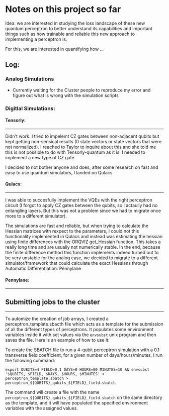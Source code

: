 # Notes on this project so far

Idea: we are interested in studying the loss landscape of these new quantum perceptron to better understand its capabilities and important things such as how trainable and reliable this new approach to implementing a perceptron is. 

For this, we are interested in quantifying how ...


## Log:

### Analog Simulations

- Currently waiting for the Cluster people to reproduce my error and figure out what is wrong with the simulation scripts

### Digitlal Simulations:

#### Tensorly:
___
Didn't work. I tried to impelemt CZ gates between non-adjacent qubits but kept getting non-sensical results (0 state vectors or state vectors that were not normalized). I reached to Taylor to inquire about this and she told me this is not possible to do with Tensorly-quantum as it is. I needed to implement a new type of CZ gate.

I decided to not bother anyone and does, after some research on fast and easy to use quantum simulators, I landed on Qulacs

#### Qulacs:
___
I was able to succesfully implement the VQEs with the right perceptron circuit (I forgot to apply CZ gates between the qubits, so I actaully had no entangling layers. But this was not a problem since we had to migrate once more to a different simulator).

The simulations are fast and reliable, but when trying to calculate the Hessian matrices with rexpect to the parameters, I could not this functionality implemented in Qulacs and instead was estimating the hessian using finite differences with the ORQVIZ get_Hessian function. This takes a really long time and are usually not numerically stable. In the end, because the finite difference method this function implements indeed turned out to be very unstable for the analog case, we decided to migrate to a different simulator/framework that could calculate the exact Hessians through Automatic Differentiation: Pennylane

#### Pennylane:
___







## Submitting jobs to the cluster
________


To automize the creation of job arrays, I created a perceptron_template.sbacth file which acts as a template for the submission of all the different types of perceptrons. It populates some environment variables inside it with set values via the `envsubst` unix program and then saves the file. Here is an example of how to use it:

To create the SBATCH file to run a 4-qubit perceptron simulation with a 0.1 transverse field coefficient, for a given number of days/hours/minutes, I run the following command:

```
export QUBITS=4 FIELD=0.1 DAYS=0 HOURS=00 MINUTES=10 && envsubst '$QUBITS, $FIELD, $DAYS, $HOURS, $MINUTES' < perceptron_template.sbatch > perceptron_${QUBITS}_qubits_${FIELD}_field.sbatch

```

The command will create a file with the name `perceptron_${QUBITS}_qubits_${FIELD}_field.sbatch` on the same directory as the template, and it will have populated the specified environment variables with the assigned values.
